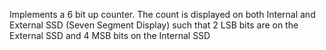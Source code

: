 
Implements a 6 bit up counter. The count is displayed on both Internal and External SSD (Seven Segment
Display) such that 2 LSB bits are on the External SSD and 4 MSB bits on the Internal SSD 

